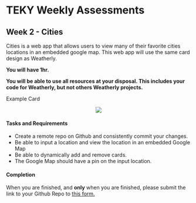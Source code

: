 # TEKY Weekly Assessments

## Week 2 - Cities

Cities is a web app that allows users to view many of their favorite cities locations in an embedded google map. This web app will use the same card design as Weatherly.

**You will have 1hr.**

**You will be able to use all resources at your disposal. This includes your code for Weatherly, but not others Weatherly projects.**

Example Card
<p align="center">
  <img src="http://i.imgur.com/ucbCgVb.png/">
</p>

#### Tasks and Requirements

  - Create a remote repo on Github and consistently commit your changes. 
  - Be able to input a location and view the location in an embedded Google Map
  - Be able to dynamically add and remove cards.
  - The Google Map should have a pin on the input location.

#### Completion

When you are finished, and **only** when you are finished, please submit the link to your Github Repo to [this form.](https://goo.gl/forms/Trycdv1NES3Lu66i2)
